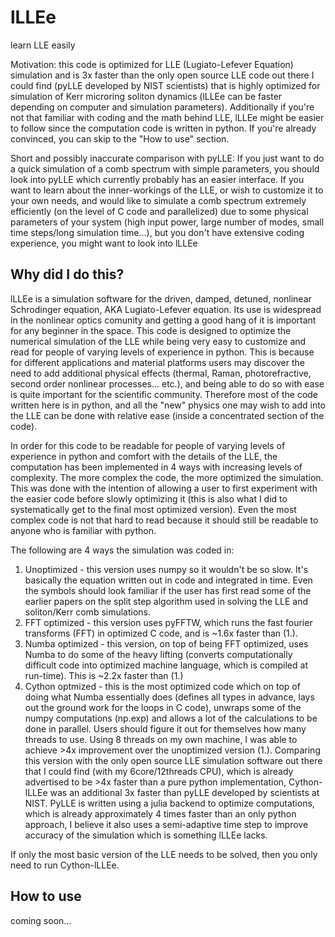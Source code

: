 # lLLEe
learn LLE easily

Motivation: this code is optimized for LLE (Lugiato-Lefever Equation) simulation and is 3x faster than the only open source LLE code out there I could find (pyLLE developed by NIST scientists) that is highly optimized for simulation of Kerr microring soliton dynamics (lLLEe can be faster depending on computer and simulation parameters). Additionally if you're not that familiar with coding and the math behind LLE, lLLEe might be easier to follow since the computation code is written in python. If you're already convinced, you can skip to the "How to use" section.

Short and possibly inaccurate comparison with pyLLE: 
If you just want to do a quick simulation of a comb spectrum with simple parameters, you should look into pyLLE which currently probably has an easier interface.
If you want to learn about the inner-workings of the LLE, or wish to customize it to your own needs, and would like to simulate a comb spectrum extremely efficiently (on the level of C code and parallelized) due to some physical parameters of your system (high input power, large number of modes, small time steps/long simulation time...), but you don't have extensive coding experience, you might want to look into lLLEe

## Why did I do this?

lLLEe is a simulation software for the driven, damped, detuned, nonlinear Schrodinger equation, AKA Lugiato-Lefever equation.  Its use is widespread in the nonlinear optics comunity and getting a good hang of it is important for any beginner in the space.  This code is designed to optimize the numerical simulation of the LLE while being very easy to customize and read for people of varying levels of experience in python.  This is because for different applications and material platforms users may discover the need to add additional physical effects (thermal, Raman, photorefractive, second order nonlinear processes... etc.), and being able to do so with ease is quite important for the scientific community.  Therefore most of the code written here is in python, and all the "new" physics one may wish to add into the LLE can be done with relative ease (inside a concentrated section of the code).

In order for this code to be readable for people of varying levels of experience in python and comfort with the details of the LLE, the computation has been implemented in 4 ways with increasing levels of complexity.  The more complex the code, the more optimized the simulation.  This was done with the intention of allowing a user to first experiment with the easier code before slowly optimizing it (this is also what I did to systematically get to the final most optimized version).  Even the most complex code is not that hard to read because it should still be readable to anyone who is familiar with python.

The following are 4 ways the simulation was coded in:
1. Unoptimized - this version uses numpy so it wouldn't be so slow.  It's basically the equation written out in code and integrated in time.  Even the symbols should look familiar if the user has first read some of the earlier papers on the split step algorithm used in solving the LLE and soliton/Kerr comb simulations.  
2. FFT optimized - this version uses pyFFTW, which runs the fast fourier transforms (FFT) in optimized C code, and is ~1.6x faster than (1.).
3. Numba optimized - this version, on top of being FFT optimized, uses Numba to do some of the heavy lifting (converts computationally difficult code into optimized machine language, which is compiled at run-time).  This is ~2.2x faster than (1.)
4. Cython optmized - this is the most optimized code which on top of doing what Numba essentially does (defines all types in advance, lays out the ground work for the loops in C code), unwraps some of the numpy computations (np.exp) and allows a lot of the calculations to be done in parallel.  Users should figure it out for themselves how many threads to use. Using 8 threads on my own machine, I was able to achieve >4x improvement over the unoptimized version (1.).  Comparing this version with the only open source LLE simulation software out there that I could find (with my 6core/12threads CPU), which is already advertised to be >4x faster than a pure python implementation, Cython-lLLEe was an additional 3x faster than pyLLE developed by scientists at NIST. PyLLE is written using a julia backend to optimize computations, which is already approximately 4 times faster than an only python approach, I believe it also uses a semi-adaptive time step to improve accuracy of the simulation which is something lLLEe lacks.

If only the most basic version of the LLE needs to be solved, then you only need to run Cython-lLLEe.

## How to use
coming soon...
